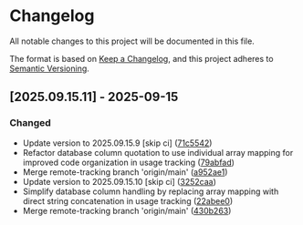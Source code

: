 # Changelog

All notable changes to this project will be documented in this file.

The format is based on [Keep a Changelog](https://keepachangelog.com/en/1.0.0/),
and this project adheres to [Semantic Versioning](https://semver.org/spec/v2.0.0.html).

## [2025.09.15.11] - 2025-09-15

### Changed

* Update version to 2025.09.15.9 [skip ci] ([71c5542](https://github.com/N6REJ/bears_aichatbot/commit/71c5542))
* Refactor database column quotation to use individual array mapping for improved code organization in usage tracking ([79abfad](https://github.com/N6REJ/bears_aichatbot/commit/79abfad))
* Merge remote-tracking branch 'origin/main' ([a952ae1](https://github.com/N6REJ/bears_aichatbot/commit/a952ae1))
* Update version to 2025.09.15.10 [skip ci] ([3252caa](https://github.com/N6REJ/bears_aichatbot/commit/3252caa))
* Simplify database column handling by replacing array mapping with direct string concatenation in usage tracking ([22abee0](https://github.com/N6REJ/bears_aichatbot/commit/22abee0))
* Merge remote-tracking branch 'origin/main' ([430b263](https://github.com/N6REJ/bears_aichatbot/commit/430b263))

